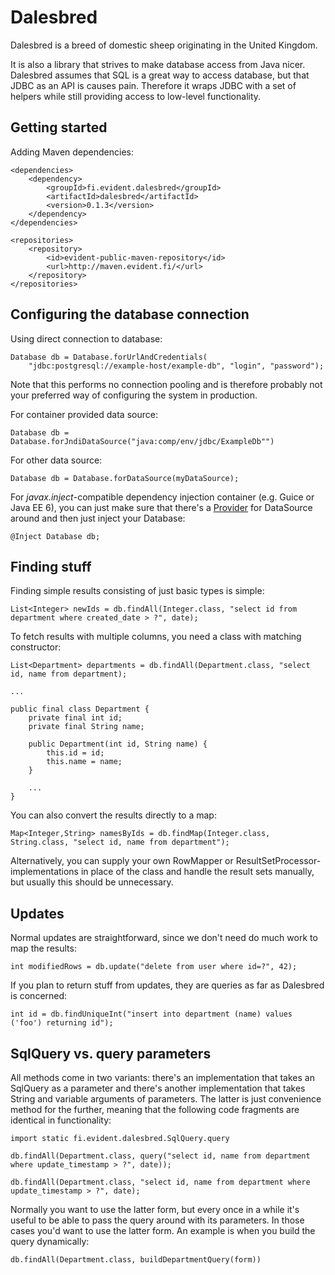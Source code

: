 Dalesbred
=========

Dalesbred is a breed of domestic sheep originating in the United Kingdom.

It is also a library that strives to make database access from Java nicer.
Dalesbred assumes that SQL is a great way to access database, but that JDBC
as an API is causes pain. Therefore it wraps JDBC with a set of helpers
while still providing access to low-level functionality.

Getting started
---------------

Adding Maven dependencies:

    <dependencies>
        <dependency>
            <groupId>fi.evident.dalesbred</groupId>
            <artifactId>dalesbred</artifactId>
            <version>0.1.3</version>
        </dependency>
    </dependencies>

    <repositories>
        <repository>
            <id>evident-public-maven-repository</id>
            <url>http://maven.evident.fi/</url>
        </repository>
    </repositories>

Configuring the database connection
-----------------------------------

Using direct connection to database:

    Database db = Database.forUrlAndCredentials(
        "jdbc:postgresql://example-host/example-db", "login", "password");

Note that this performs no connection pooling and is therefore probably not your preferred way of configuring
the system in production.

For container provided data source:

    Database db = Database.forJndiDataSource("java:comp/env/jdbc/ExampleDb"")

For other data source:

    Database db = Database.forDataSource(myDataSource);

For _javax.inject_-compatible dependency injection container (e.g. Guice or Java EE 6), you
can just make sure that there's a [Provider](http://docs.oracle.com/javaee/6/api/javax/inject/Provider.html)
for DataSource around and then just inject your Database:

    @Inject Database db;

Finding stuff
-------------

Finding simple results consisting of just basic types is simple:

    List<Integer> newIds = db.findAll(Integer.class, "select id from department where created_date > ?", date);

To fetch results with multiple columns, you need a class with matching constructor:

    List<Department> departments = db.findAll(Department.class, "select id, name from department);

    ...

    public final class Department {
        private final int id;
        private final String name;

        public Department(int id, String name) {
            this.id = id;
            this.name = name;
        }

        ...
    }

You can also convert the results directly to a map:

    Map<Integer,String> namesByIds = db.findMap(Integer.class, String.class, "select id, name from department");

Alternatively, you can supply your own RowMapper or ResultSetProcessor-implementations in place
of the class and handle the result sets manually, but usually this should be unnecessary.

Updates
-------

Normal updates are straightforward, since we don't need do much work to map the results:

    int modifiedRows = db.update("delete from user where id=?", 42);

If you plan to return stuff from updates, they are queries as far as Dalesbred is concerned:

    int id = db.findUniqueInt("insert into department (name) values ('foo') returning id");


SqlQuery vs. query parameters
-----------------------------

All methods come in two variants: there's an implementation that takes an SqlQuery as a parameter and there's
another implementation that takes String and variable arguments of parameters. The latter is just convenience
method for the further, meaning that the following code fragments are identical in functionality:

    import static fi.evident.dalesbred.SqlQuery.query

    db.findAll(Department.class, query("select id, name from department where update_timestamp > ?", date));

    db.findAll(Department.class, "select id, name from department where update_timestamp > ?", date);

Normally you want to use the latter form, but every once in a while it's useful to be able to pass the query
around with its parameters. In those cases you'd want to use the latter form. An example is when you build
the query dynamically:

    db.findAll(Department.class, buildDepartmentQuery(form))
